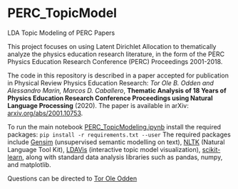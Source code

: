 # PERC_TopicModel
LDA Topic Modeling of PERC  Papers

This project focuses on using Latent Dirichlet Allocation to thematically analyze the physics education research literature, in the form of the PERC Physics Education Research Conference (PERC) Proceedings 2001-2018. 

The code in this repository is described in a paper accepted for publication in Physical Review Physics Education Research: *Tor Ole B. Odden and Alessandro Marin, Marcos D. Caballero*, **Thematic Analysis of 18 Years of Physics Education Research Conference Proceedings using Natural Language Processing** (2020). The paper is available in arXiv: [arxiv.org/abs/2001.10753](https://arxiv.org/abs/2001.10753).


To run the main notebook [PERC_TopicModeling.ipynb](https://github.com/uio-ccse/PERC_TopicModel/blob/master/PERC_TopicModeling.ipynb) install the required packages:
`pip install -r requirements.txt --user`
The required packages include [Gensim](https://radimrehurek.com/gensim/) (unsupervised semantic modelling on text), [NLTK](http://www.nltk.org/) (Natural Language Tool Kit), [LDAVis](https://github.com/bmabey/pyLDAvis) (interactive topic model visualization), [scikit-learn](https://scikit-learn.org/stable/), along with standard data analysis libraries such as pandas, numpy, and matplotlib.





Questions can be directed to [Tor Ole Odden](https://www.mn.uio.no/fysikk/english/people/aca/Tor%20Ole%20Odden/)
